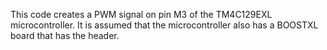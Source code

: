 This code creates a PWM signal on pin M3 of the TM4C129EXL microcontroller.  It is assumed that the microcontroller also has a BOOSTXL board that has the header.
